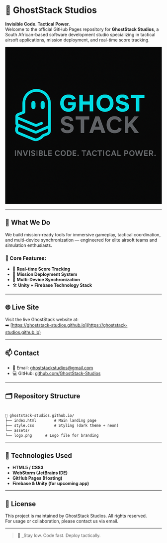 # 👻 GhostStack Studios

**Invisible Code. Tactical Power.**  
Welcome to the official GitHub Pages repository for **GhostStack Studios**, a South African-based software development studio specializing in tactical airsoft applications, mission deployment, and real-time score tracking.

![GhostStack Logo](assets/logo.png)

---

## 🧠 What We Do

We build mission-ready tools for immersive gameplay, tactical coordination, and multi-device synchronization — engineered for elite airsoft teams and simulation enthusiasts.

### 🔧 Core Features:
- 🎯 **Real-time Score Tracking**
- 📡 **Mission Deployment System**
- 📱 **Multi-Device Synchronization**
- 🛠 **Unity + Firebase Technology Stack**

---

## 🌐 Live Site

Visit the live GhostStack website at:  
➡️ [https://ghoststack-studios.github.io](https://ghoststack-studios.github.io)

---

## 📫 Contact

- 📧 Email: [ghoststackstudios@gmail.com](mailto:ghoststackstudios@gmail.com)  
- 💻 GitHub: [github.com/GhostStack-Studios](https://github.com/GhostStack-Studios)

---

## 🗂 Repository Structure

```

📁 ghoststack-studios.github.io/
├── index.html        # Main landing page
├── style.css         # Styling (dark theme + neon)
└── assets/
└── logo.png      # Logo file for branding

```

---

## 🚀 Technologies Used

- **HTML5 / CSS3**
- **WebStorm (JetBrains IDE)**
- **GitHub Pages (Hosting)**
- **Firebase & Unity (for upcoming app)**

---

## 📌 License

This project is maintained by GhostStack Studios. All rights reserved.  
For usage or collaboration, please contact us via email.

---

> 🧪 _Stay low. Code fast. Deploy tactically.
